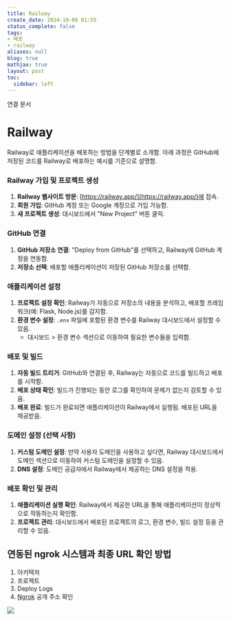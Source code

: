 ```yaml
---
title: Railway
create_date: 2024-10-06 01:55
status_complete: false
tags:
- 배포
- railway
aliases: null
blog: true
mathjax: true
layout: post
toc:
  sidebar: left
---
```

연결 문서


# Railway

Railway로 애플리케이션을 배포하는 방법을 단계별로 소개함. 아래 과정은 GitHub에 저장된 코드를 Railway로 배포하는 예시를 기준으로 설명함.

### Railway 가입 및 프로젝트 생성
1. **Railway 웹사이트 방문**: [https://railway.app/](https://railway.app/)에 접속.
2. **회원 가입**: GitHub 계정 또는 Google 계정으로 가입 가능함.
3. **새 프로젝트 생성**: 대시보드에서 "New Project" 버튼 클릭.

### GitHub 연결
1. **GitHub 저장소 연결**: "Deploy from GitHub"를 선택하고, Railway에 GitHub 계정을 연동함.
2. **저장소 선택**: 배포할 애플리케이션이 저장된 GitHub 저장소를 선택함.

### 애플리케이션 설정
1. **프로젝트 설정 확인**: Railway가 자동으로 저장소의 내용을 분석하고, 배포할 프레임워크(예: Flask, Node.js)를 감지함.
2. **환경 변수 설정**: `.env` 파일에 포함된 환경 변수를 Railway 대시보드에서 설정할 수 있음.
   - 대시보드 > 환경 변수 섹션으로 이동하여 필요한 변수들을 입력함.

### 배포 및 빌드
1. **자동 빌드 트리거**: GitHub와 연결된 후, Railway는 자동으로 코드를 빌드하고 배포를 시작함.
2. **배포 상태 확인**: 빌드가 진행되는 동안 로그를 확인하여 문제가 없는지 검토할 수 있음.
3. **배포 완료**: 빌드가 완료되면 애플리케이션이 Railway에서 실행됨. 배포된 URL을 제공받음.

### 도메인 설정 (선택 사항)
1. **커스텀 도메인 설정**: 만약 사용자 도메인을 사용하고 싶다면, Railway 대시보드에서 도메인 섹션으로 이동하여 커스텀 도메인을 설정할 수 있음.
2. **DNS 설정**: 도메인 공급자에서 Railway에서 제공하는 DNS 설정을 적용.

### 배포 확인 및 관리
1. **애플리케이션 실행 확인**: Railway에서 제공한 URL을 통해 애플리케이션이 정상적으로 작동하는지 확인함.
2. **프로젝트 관리**: 대시보드에서 배포된 프로젝트의 로그, 환경 변수, 빌드 설정 등을 관리할 수 있음.


## 연동된 ngrok 시스템과 최종 URL 확인 방법

1. 아키텍처
2. 프로젝트
3. Deploy Logs
4. [Ngrok](https://chanp5660.github.io/blog/2024/Ngrok/) 공개 주소 확인

![](https://i.imgur.com/WzBhoLx.png)
